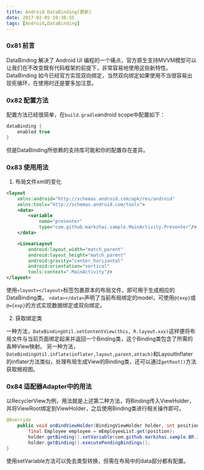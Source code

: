 ```yaml
---
title: Android DataBinding[更新]
date: 2017-02-05 19:38:55
tags: [Android,DataBinding]
---
```


### 0x81 前言
DataBinding 解决了 Android UI 编程的一个痛点，官方原生支持MVVM模型可以让我们在不改变既有代码框架的前提下，非常容易地使用这些新特性。
DataBinding 如今已经官方实现双向绑定，当然双向绑定如果使用不当很容易出现死循环，在使用时还是要多加注意。

### 0x82 配置方法
配置方法已经很简单，在`build.gradle`android scope中配置如下：
```Groovy
dataBinding {
	enabled true
}
```
但是DataBinding所依赖的支持库可能和你的配置存在差异。

### 0x83 使用用法
1. 布局文件xml的变化

```xml
<layout
    xmlns:android="http://schemas.android.com/apk/res/android"
    xmlns:tools="http://schemas.android.com/tools">
    <data>
        <variable
            name="presenter"
            type="com.github.markzhai.sample.MainActivity.Presenter"/>
    </data>

    <LinearLayout
        android:layout_width="match_parent"
        android:layout_height="match_parent"
        android:gravity="center_horizontal"
        android:orientation="vertical"
		tools:context=".MainActivity"/>
</layout>
```
使用`<layout></layout>`标签包裹原本的布局文件，即可用于生成相应的DataBinding类。
`<data></data>`声明了当前布局绑定的model，可使用`@{exp}`或`@={exp}`的方式实现数据绑定或双向绑定。

2. 获取绑定类

一种方法，`DateBindingUtil.setContentView(this, R.layout.xxx)`这样便将布局文件与当前页面绑定起来并返回一个Binding类，这个Binding类包含了所需的各种View映射。
另一种方法，`DateBindingUtil.inflate(inflater,layout,parent,attach)`和LayoutInflater的inflater方法类似，处理布局生成View的Binding类，还可以通过`getRoot()`方法获取根视图。

### 0x84 适配器Adapter中的用法
以RecyclerView为例，用法就是上述第二种方法，将Binding传入ViewHolder，并将ViewRoot绑定到ViewHolder，之后使用Binding类进行相关操作即可。
```Java
@Override
    public void onBindViewHolder(BindingViewHolder holder, int position) {
        final Employee employee = mEmployeeList.get(position);
        holder.getBinding().setVariable(com.github.markzhai.sample.BR.item, employee);
        holder.getBinding().executePendingBindings();
}
```
使用setVariable方法可以免去类型转换，但需在布局中的data部分都有配置。